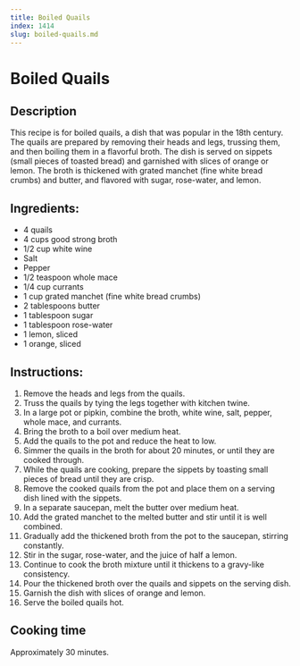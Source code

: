 ```yaml
---
title: Boiled Quails
index: 1414
slug: boiled-quails.md
---
```


# Boiled Quails

## Description
This recipe is for boiled quails, a dish that was popular in the 18th century. The quails are prepared by removing their heads and legs, trussing them, and then boiling them in a flavorful broth. The dish is served on sippets (small pieces of toasted bread) and garnished with slices of orange or lemon. The broth is thickened with grated manchet (fine white bread crumbs) and butter, and flavored with sugar, rose-water, and lemon.

## Ingredients:
- 4 quails
- 4 cups good strong broth
- 1/2 cup white wine
- Salt
- Pepper
- 1/2 teaspoon whole mace
- 1/4 cup currants
- 1 cup grated manchet (fine white bread crumbs)
- 2 tablespoons butter
- 1 tablespoon sugar
- 1 tablespoon rose-water
- 1 lemon, sliced
- 1 orange, sliced

## Instructions:
1. Remove the heads and legs from the quails.
2. Truss the quails by tying the legs together with kitchen twine.
3. In a large pot or pipkin, combine the broth, white wine, salt, pepper, whole mace, and currants.
4. Bring the broth to a boil over medium heat.
5. Add the quails to the pot and reduce the heat to low.
6. Simmer the quails in the broth for about 20 minutes, or until they are cooked through.
7. While the quails are cooking, prepare the sippets by toasting small pieces of bread until they are crisp.
8. Remove the cooked quails from the pot and place them on a serving dish lined with the sippets.
9. In a separate saucepan, melt the butter over medium heat.
10. Add the grated manchet to the melted butter and stir until it is well combined.
11. Gradually add the thickened broth from the pot to the saucepan, stirring constantly.
12. Stir in the sugar, rose-water, and the juice of half a lemon.
13. Continue to cook the broth mixture until it thickens to a gravy-like consistency.
14. Pour the thickened broth over the quails and sippets on the serving dish.
15. Garnish the dish with slices of orange and lemon.
16. Serve the boiled quails hot.

## Cooking time
Approximately 30 minutes.